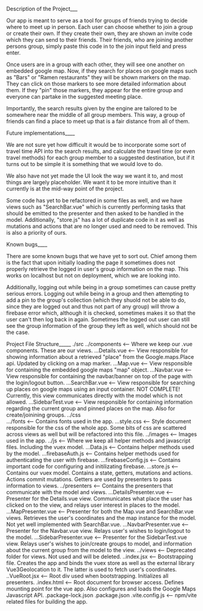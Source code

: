 Description of the Project___

Our app is meant to serve as a tool for groups of friends trying to decide where to meet up in person.
Each user can choose whether to join a group or create their own. If they create their own, they are shown an invite code
which they can send to their friends. Their friends, who are joining another persons group, simply paste this code in to the join
input field and press enter.

Once users are in a group with each other, they will see one another on embedded google map. Now, if they search
for places on google maps such as "Bars" or "Ramen restaurants" they will be shown markers on the map. They can click on
those markers to see more detailed information about them. If they "pin" those markers, they appear for the entire group and everyone
can partake in the suggested meeting place.

Importantly, the search results given by the engine are tailored to be somewhere near the middle of all group members. This way, a
group of friends can find a place to meet up that is a fair distance from all of them.

Future implementations____

We are not sure yet how difficult it would be to incorporate some sort of travel time API into the search results, and calculate the travel time
(or even travel methods) for each group member to a suggested destination, but if it turns out to be simple it is something that we would love to do.

We also have not yet made the UI look the way we want it to, and most things are largely placeholder. We want it to be more intuitive than it currently is
at the mid-way point of the project.

Some code has yet to be refactored in some files as well, and we have views such as "SearchBar.vue" which is currently performing tasks that should be emitted
to the presenter and then asked to be handled in the model. Additionally, "store.js" has a lot of duplicate
code in it as well as mutations and actions that are no longer used and need to be removed. This is also a priority of ours.

Known bugs____

There are some known bugs that we have yet to sort out. Chief among them is the fact that upon initially loading the page it sometimes does not properly retrieve
the logged in user's group information on the map. This works on localhost but not on deployment, which we are looking into.

Additionally, logging out while being in a group sometimes can cause pretty serious errors. Logging out while being in a group and then attempting to add a pin to the group's
collection (which they shuold not be able to do, since they are logged out and  thus not part of any group) will throw a firebase error which, although it is checked, sometimes
makes it so that the user can't then log back in again. Sometimes the logged out user can still see the group information of the group they left as well, which should not be the
case.

Project File Structure_____
./src
../components            <-- Where we keep our .vue components. These are our views.
...Details.vue           <-- View responsible for showing information about a retrieved "place" from the Google.maps.Place api. Updated by clicking on a map marker.
...Map.vue               <-- View responsible for containing the embedded google maps "map" object.
...Navbar.vue            <-- View responsible for containing the navbar/banner on top of the page with the login/logout button.
...SearchBar.vue         <-- View responsible for searching up places on google maps using an input container. NOT COMPLETE! Currently, this view communicates directly with the model which is not allowed.
...SidebarTest.vue       <-- View responsible for containing information regarding the current group and pinned places on the map. Also for create/joinining groups.
../css  
.../fonts                <-- Contains fonts used in the app.
...style.css             <-- Style document responsible for the css of the whole app. Some bits of css are scattered across views as well but will be refactored into this file.
../images                <-- Images used in the app.
../js                    <-- Where we keep all helper methods and javascript files. Including the vuex model.
...Data.js               <-- Contains helper methods used by the model.
...firebaseAuth.js       <-- Contains helper methods used for authenticating the user with firebase.
...firebaseConfig.js     <-- Contains important code for configuring and initilizating firebase.
...store.js              <-- Contains our vuex model. Contains a state, getters, mutations and actions. Actions commit mutations. Getters are used by presenters to pass information to views.
../presenters            <-- Contains the presenters that communicate with the model and views.
...DetailsPresenter.vue  <-- Presenter for the Details.vue view. Communicates what place the user has clicked on to the view, and relays user interest in places to the model.
...MapPresenter.vue      <-- Presenter for both the Map.vue and SearchBar.vue views. Retrieves the user's coordinates and the map instance for the model. Not yet well implemented with SearchBar.vue.
...NavbarPresenter.vue   <-- Presenter for the Navbar.vue view. Relays user's wishes to login/logout to the model.
...SidebarPresenter.vue  <-- Presenter for the SidebarTest.vue view. Relays user's wishes to join/create groups to model, and information about the current group from the model to the view.
../views                 <-- Deprecated folder for views. Not used and will be deleted.
..index.jsx              <-- Bootstrapping file. Creates the app and binds the vuex store as well as the external library Vue3Geolocation to it. The latter is used to fetch user's coordinates.
..VueRoot.jsx            <-- Root div used when bootstrapping. Initializes all presenters.
.index.html              <-- Root document for browser access. Defines mounting point for the vue app. Also configures and loads the Google Maps Javascript API.
.package-lock.json
.package.json
.vite.config.js          <-- npm/vite related files for building the app.

